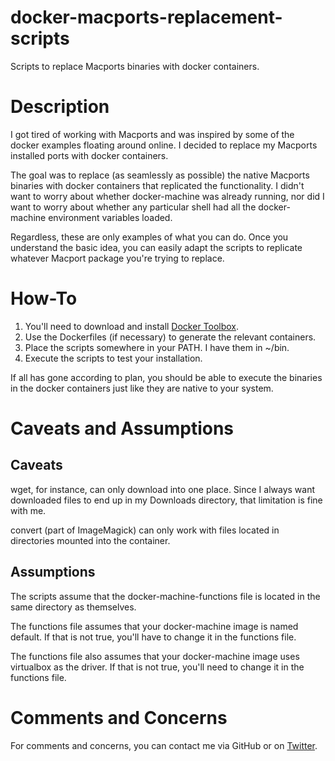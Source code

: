 # docker-macports-replacement-scripts
Scripts to replace Macports binaries with docker containers.

# Description
I got tired of working with Macports and was inspired by some of the docker examples floating around online.  I decided to replace my Macports installed ports with docker containers.

The goal was to replace (as seamlessly as possible) the native Macports binaries with docker containers that replicated the functionality.  I didn't want to worry about whether docker-machine was already running, nor did I want to worry about whether any particular shell had all the docker-machine environment variables loaded.

Regardless, these are only examples of what you can do.  Once you understand the basic idea, you can easily adapt the scripts to replicate whatever Macport package you're trying to replace.

# How-To

1. You'll need to download and install [Docker Toolbox](https://www.docker.com/toolbox).
1. Use the Dockerfiles (if necessary) to generate the relevant containers.
2. Place the scripts somewhere in your PATH.  I have them in ~/bin.
3. Execute the scripts to test your installation.

If all has gone according to plan, you should be able to execute the binaries in the docker containers just like they are native to your system.

# Caveats and Assumptions

## Caveats 
wget, for instance, can only download into one place.  Since I always want downloaded files to end up in my Downloads directory, that limitation is fine with me.  

convert (part of ImageMagick) can only work with files located in directories mounted into the container.

## Assumptions

The scripts assume that the docker-machine-functions file is located in the same directory as themselves.

The functions file assumes that your docker-machine image is named default.  If that is not true, you'll have to change it in the functions file.

The functions file also assumes that your docker-machine image uses virtualbox as the driver.  If that is not true, you'll need to change it in the functions file.

# Comments and Concerns

For comments and concerns, you can contact me via GitHub or on [Twitter](https://twitter.com/d_bogen).

